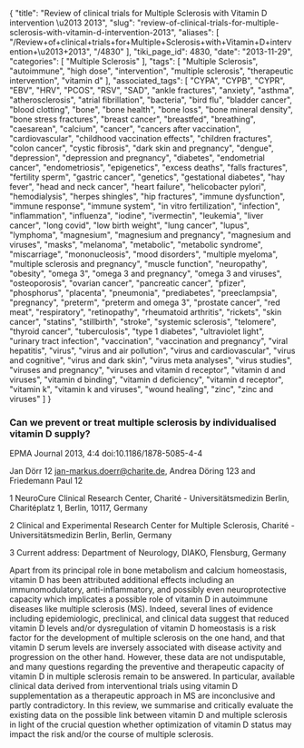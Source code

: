 {
    "title": "Review of clinical trials for Multiple Sclerosis with Vitamin D intervention \u2013 2013",
    "slug": "review-of-clinical-trials-for-multiple-sclerosis-with-vitamin-d-intervention-2013",
    "aliases": [
        "/Review+of+clinical+trials+for+Multiple+Sclerosis+with+Vitamin+D+intervention+\u2013+2013",
        "/4830"
    ],
    "tiki_page_id": 4830,
    "date": "2013-11-29",
    "categories": [
        "Multiple Sclerosis"
    ],
    "tags": [
        "Multiple Sclerosis",
        "autoimmune",
        "high dose",
        "intervention",
        "multiple sclerosis",
        "therapeutic intervention",
        "vitamin d"
    ],
    "associated_tags": [
        "CYPA",
        "CYPB",
        "CYPR",
        "EBV",
        "HRV",
        "PCOS",
        "RSV",
        "SAD",
        "ankle fractures",
        "anxiety",
        "asthma",
        "atherosclerosis",
        "atrial fibrillation",
        "bacteria",
        "bird flu",
        "bladder cancer",
        "blood clotting",
        "bone",
        "bone health",
        "bone loss",
        "bone mineral density",
        "bone stress fractures",
        "breast cancer",
        "breastfed",
        "breathing",
        "caesarean",
        "calcium",
        "cancer",
        "cancers after vaccination",
        "cardiovascular",
        "childhood vaccination effects",
        "children fractures",
        "colon cancer",
        "cystic fibrosis",
        "dark skin and pregnancy",
        "dengue",
        "depression",
        "depression and pregnancy",
        "diabetes",
        "endometrial cancer",
        "endometriosis",
        "epigenetics",
        "excess deaths",
        "falls fractures",
        "fertility sperm",
        "gastric cancer",
        "genetics",
        "gestational diabetes",
        "hay fever",
        "head and neck cancer",
        "heart failure",
        "helicobacter pylori",
        "hemodialysis",
        "herpes shingles",
        "hip fractures",
        "immune dysfunction",
        "immune response",
        "immune system",
        "in vitro fertilization",
        "infection",
        "inflammation",
        "influenza",
        "iodine",
        "ivermectin",
        "leukemia",
        "liver cancer",
        "long covid",
        "low birth weight",
        "lung cancer",
        "lupus",
        "lymphoma",
        "magnesium",
        "magnesium and pregnancy",
        "magnesium and viruses",
        "masks",
        "melanoma",
        "metabolic",
        "metabolic syndrome",
        "miscarriage",
        "mononucleosis",
        "mood disorders",
        "multiple myeloma",
        "multiple sclerosis and pregnancy",
        "muscle function",
        "neuropathy",
        "obesity",
        "omega 3",
        "omega 3 and pregnancy",
        "omega 3 and viruses",
        "osteoporosis",
        "ovarian cancer",
        "pancreatic cancer",
        "pfizer",
        "phosphorus",
        "placenta",
        "pneumonia",
        "prediabetes",
        "preeclampsia",
        "pregnancy",
        "preterm",
        "preterm and omega 3",
        "prostate cancer",
        "red meat",
        "respiratory",
        "retinopathy",
        "rheumatoid arthritis",
        "rickets",
        "skin cancer",
        "statins",
        "stillbirth",
        "stroke",
        "systemic sclerosis",
        "telomere",
        "thyroid cancer",
        "tuberculosis",
        "type 1 diabetes",
        "ultraviolet light",
        "urinary tract infection",
        "vaccination",
        "vaccination and pregnancy",
        "viral hepatitis",
        "virus",
        "virus and air pollution",
        "virus and cardiovascular",
        "virus and cognitive",
        "virus and dark skin",
        "virus meta analyses",
        "virus studies",
        "viruses and pregnancy",
        "viruses and vitamin d receptor",
        "vitamin d and viruses",
        "vitamin d binding",
        "vitamin d deficiency",
        "vitamin d receptor",
        "vitamin k",
        "vitamin k and viruses",
        "wound healing",
        "zinc",
        "zinc and viruses"
    ]
}


### Can we prevent or treat multiple sclerosis by individualised vitamin D supply?

EPMA Journal 2013, 4:4  doi:10.1186/1878-5085-4-4

Jan Dörr 12 jan-markus.doerr@charite.de, Andrea Döring 123 and Friedemann Paul 12	

1 NeuroCure Clinical Research Center, Charité - Universitätsmedizin Berlin, Charitéplatz 1, Berlin, 10117, Germany

2 Clinical and Experimental Research Center for Multiple Sclerosis, Charité - Universitätsmedizin Berlin, Berlin, Germany

3 Current address: Department of Neurology, DIAKO, Flensburg, Germany

Apart from its principal role in bone metabolism and calcium homeostasis, vitamin D has been attributed additional effects including an immunomodulatory, anti-inflammatory, and possibly even neuroprotective capacity which implicates a possible role of vitamin D in autoimmune diseases like multiple sclerosis (MS). Indeed, several lines of evidence including epidemiologic, preclinical, and clinical data suggest that reduced vitamin D levels and/or dysregulation of vitamin D homeostasis is a risk factor for the development of multiple sclerosis on the one hand, and that vitamin D serum levels are inversely associated with disease activity and progression on the other hand. However, these data are not undisputable, and many questions regarding the preventive and therapeutic capacity of vitamin D in multiple sclerosis remain to be answered. In particular, available clinical data derived from interventional trials using vitamin D supplementation as a therapeutic approach in MS are inconclusive and partly contradictory. In this review, we summarise and critically evaluate the existing data on the possible link between vitamin D and multiple sclerosis in light of the crucial question whether optimization of vitamin D status may impact the risk and/or the course of multiple sclerosis.